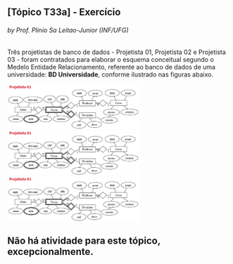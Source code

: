 ## [Tópico T33a] - Exercício
###### *by Prof. Plinio Sa Leitao-Junior (INF/UFG)*

Três projetistas de banco de dados - Projetista 01, Projetista 02 e Projetista 03 - foram contratados para elaborar o esquema conceitual segundo o Medelo Entidade Relacionamento, referente ao banco de dados de uma universidade: **BD Universidade**, conforme ilustrado nas figuras abaixo.

<img src="../media/fig-der-universidade-01.jpg" width="300">

<img src="../media/fig-der-universidade-01.jpg" width="300">

<img src="../media/fig-der-universidade-01.jpg" width="300">

## Não há atividade para este tópico, excepcionalmente.
